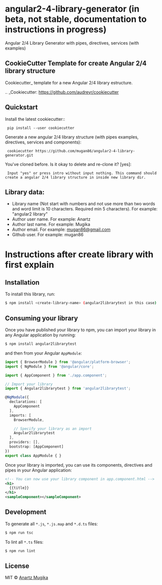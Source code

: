 # angular2-4-library-generator (in beta, not stable, documentation to instructions in progress)
Angular 2/4 Library Generator with pipes, directives, services (with examples)

CookieCutter Template for create Angular 2/4 library structure
----------

Cookiecutter_ template for a new Angular 2/4 library estructure. 

.. _Cookiecutter: https://github.com/audreyr/cookiecutter

Quickstart
----------

Install the latest cookiecutter:: 

     pip install --user cookiecutter

Generate a new angular 2/4 library structure (with pipes examples, directives, services and components):

     cookiecutter https://github.com/mugan86/angular2-4-library-generator.git

You've cloned <our-directory> before.
 Is it okay to delete and re-clone it? [yes]:
 
     Input "yes" or press intro without input nothing. This command should create a angular 2/4 library structure in inside new library dir.

## Library data:

* Library name (Not start with numbers and not use more than two words and word limit is 10 characters. Required min 5 characters). For example: "angular2 library"
* Author user name. For example: Anartz
* Author last name. For example: Mugika
* Author email. For example: mugan86@gmail.com
* Github user. For example: mugan86

# Instructions after create library with first explain

## Installation

To install this library, run:

```bash
$ npm install <create-library-name> (angular2librarytest in this case) --save
```

## Consuming your library

Once you have published your library to npm, you can import your library in any Angular application by running:

```bash
$ npm install angular2librarytest
```

and then from your Angular `AppModule`:

```typescript
import { BrowserModule } from '@angular/platform-browser';
import { NgModule } from '@angular/core';

import { AppComponent } from './app.component';

// Import your library
import { Angular2librarytest } from 'angular2librarytest';

@NgModule({
  declarations: [
    AppComponent
  ],
  imports: [
    BrowserModule,

    // Specify your library as an import
    Angular2librarytest
  ],
  providers: [],
  bootstrap: [AppComponent]
})
export class AppModule { }
```

Once your library is imported, you can use its components, directives and pipes in your Angular application:

```xml
<!-- You can now use your library component in app.component.html -->
<h1>
  {{title}}
</h1>
<sampleComponent></sampleComponent>
```

## Development

To generate all `*.js`, `*.js.map` and `*.d.ts` files:

```bash
$ npm run tsc
```

To lint all `*.ts` files:

```bash
$ npm run lint
```

## License

MIT © [Anartz Mugika](mailto:mugan86@gmail.com)
